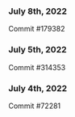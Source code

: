 ### July 8th, 2022

Commit #179382

### July 5th, 2022

Commit #314353


### July 4th, 2022

Commit #72281
